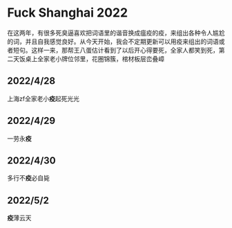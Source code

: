# Fuck Shanghai 2022

在这两年，有很多死臭逼喜欢把词语里的谐音换成瘟疫的疫，来组出各种令人尴尬的词，并且自我感觉良好。从今天开始，我会不定期更新可以用疫来组出的词语或者短句。这样一来，那帮王八蛋估计看到了以后开心得要死，全家人都笑到死，第二天饭桌上全家老小牌位邻里，花圈锦簇，棺材板层峦叠嶂

## 2022/4/28
上海zf全家老小**疫**起死光光

## 2022/4/29
一劳永**疫**

## 2022/4/30
多行不**疫**必自毙

## 2022/5/2
**疫**薄云天
